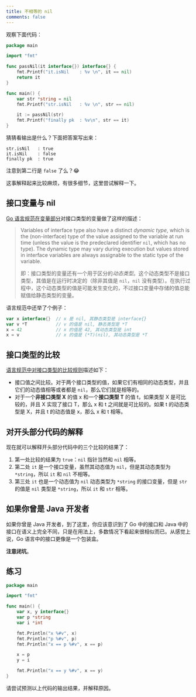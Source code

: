 ```yaml
---
title: 不相等的 nil
comments: false
---
```


观察下面代码：

```go
package main

import "fmt"

func passNil(it interface{}) interface{} {
	fmt.Printf("it.isNil    : %v \n", it == nil)
	return it
}

func main() {
	var str *string = nil
	fmt.Printf("str.isNil   : %v \n", str == nil)

	it := passNil(str)
	fmt.Printf("finally pk  : %v\n", str == it)
}
```

猜猜看输出是什么？下面把答案写出来：

```console
str.isNil   : true
it.isNil    : false
finally pk  : true
```

注意到第二行是 `false` 了么？😂

这事解释起来比较麻烦，有很多细节，这里尝试解释一下。

## 接口变量与 nil

[Go 语言规范在变量部分](https://go.dev/ref/spec#Variables)对接口类型的变量做了这样的描述：


> Variables of interface type also have a distinct *dynamic type*, which is the (non-interface) type of the value assigned to the variable at run time (unless the value is the predeclared identifier `nil`, which has no type). The dynamic type may vary during execution but values stored in interface variables are always assignable to the static type of the variable.
>
> 即：接口类型的变量还有一个用于区分的*动态类型*。这个动态类型不是接口类型，其值是在运行时决定的（除非其值是 `nil`，`nil` 没有类型）。在执行过程中，这个动态类型的值是可能发生变化的，不过接口变量中存储的值总能赋值给静态类型的变量。

语言规范中还举了个例子：

```go
var x interface{}  // x 是 nil, 其静态类型是 interface{}
var v *T           // v 的值是 nil, 静态类型是 *T
x = 42             // x 的值是 42, 其动态类型是 int
x = v              // x 的值是 (*T)(nil), 其动态类型是 *T
```

## 接口类型的比较

[语言规范中对接口类型的比较规则](https://go.dev/ref/spec#Comparison_operators)描述如下：

* 接口值之间比较。对于两个接口类型的值，如果它们有相同的动态类型，并且它们的动态值相等或者都是 `nil`，那么它们就是相等的。
* 对于一个**非接口类型 X** 的值 x 和一个**接口类型 T** 的值 t，如果类型 X 是可比较的，并且 X 实现了接口 T，那么 x 和 t 之间就是可比较的。如果 t 的动态类型是 X，并且 t 的动态值是 x，那么 x 和 t 相等。

## 对开头部分代码的解释

现在就可以解释开头部分代码中的三个比较的结果了：

1. 第一处比较的结果为 `true`：`nil` 指针当然和 `nil` 相等。
1. 第二处 `it` 是一个接口变量，虽然其动态值为 `nil`，但是其动态类型为 `*string`，所以 `it` 和 `nil` 不相等。
1. 第三处 `it` 也是一个动态值为 `nil` 动态类型为 `*string` 的接口变量，但是 `str` 的值是 `nil` 类型是 `*string`，所以 `it` 和 `str` 相等。

## 如果你曾是 Java 开发者

如果你曾是 Java 开发者，到了这里，你应该意识到了 Go 中的接口和 Java 中的接口在语义上完全不同，只是在用法上，多数情况下看起来很相似而已。从感觉上说，Go 语言中的接口更像是一个包装盒。

**注意闭坑**。

## 练习

```go
package main

import "fmt"

func main() {
	var x, y interface{}
	var p *string
	var i *int

	fmt.Println("x %#v", x)
	fmt.Println("p %#v", p)
	fmt.Println("x == p %#v", x == p)

	x = p
	y = i

	fmt.Println("x == y %#v", x == y)
}
```

请尝试预测以上代码的输出结果，并解释原因。